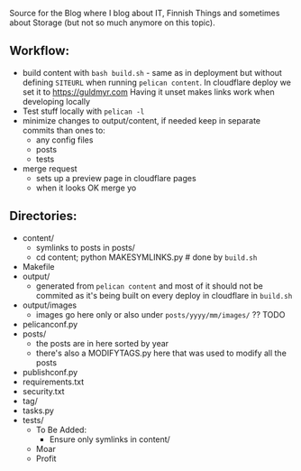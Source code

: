 Source for the Blog where I blog about IT, Finnish Things and sometimes about Storage (but not so much anymore on this topic).

Workflow:
----
   - build content with `bash build.sh` - same as in deployment but
     without defining `SITEURL` when running `pelican content`.
     In cloudflare deploy we set it to https://guldmyr.com
     Having it unset makes links work when developing locally
   - Test stuff locally with `pelican -l`
   - minimize changes to output/content, if needed keep in separate commits than ones to:
     - any config files
     - posts
     - tests
   - merge request
     - sets up a preview page in cloudflare pages
     - when it looks OK merge yo

Directories:
----

   - content/
     - symlinks to posts in posts/
     - cd content; python MAKESYMLINKS.py # done by `build.sh`
   - Makefile
   - output/
     - generated from `pelican content` and most of it should not be commited 
       as it's being built on every deploy in cloudflare in `build.sh`
   - output/images
     - images go here only or also under `posts/yyyy/mm/images/` ?? TODO
   - pelicanconf.py
   - posts/
     - the posts are in here sorted by year
     - there's also a MODIFYTAGS.py here that was used to modify all the posts
   - publishconf.py
   - requirements.txt
   - security.txt
   - tag/
   - tasks.py
   - tests/
     - To Be Added:
       - Ensure only symlinks in content/
  	 - Moar
  	 - Profit
